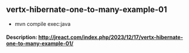 ## vertx-hibernate-one-to-many-example-01
* mvn compile exec:java

#### Description:  http://jreact.com/index.php/2023/12/17/vertx-hibernate-one-to-many-example-01/